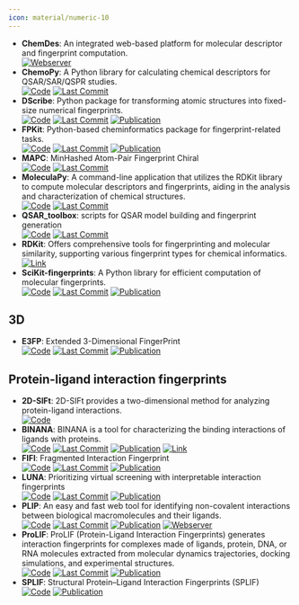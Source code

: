 ```yaml
---
icon: material/numeric-10
---
```


- **ChemDes**: An integrated web-based platform for molecular descriptor and fingerprint computation.  
	[![Webserver](https://img.shields.io/badge/Webserver-online-brightgreen?style=for-the-badge&logo=cachet&logoColor=65FF8F)](http://www.scbdd.com/chemdes/) 
- **ChemoPy**: A Python library for calculating chemical descriptors for QSAR/SAR/QSPR studies.  
		[![Code](https://img.shields.io/github/stars/ifyoungnet/Chemopy?style=for-the-badge&logo=github)](https://github.com/ifyoungnet/Chemopy?tab=readme-ov-file) [![Last Commit](https://img.shields.io/github/last-commit/ifyoungnet/Chemopy?style=for-the-badge&logo=github)](https://github.com/ifyoungnet/Chemopy?tab=readme-ov-file) 
- **DScribe**: Python package for transforming atomic structures into fixed-size numerical fingerprints.  
		[![Code](https://img.shields.io/github/stars/SINGROUP/dscribe?style=for-the-badge&logo=github)](https://github.com/SINGROUP/dscribe) [![Last Commit](https://img.shields.io/github/last-commit/SINGROUP/dscribe?style=for-the-badge&logo=github)](https://github.com/SINGROUP/dscribe) [![Publication](https://img.shields.io/badge/Publication-Citations:477-blue?style=for-the-badge&logo=bookstack)](https://doi.org/10.1016/j.cpc.2019.106949) 
- **FPKit**: Python-based cheminformatics package for fingerprint-related tasks.  
		[![Code](https://img.shields.io/github/stars/davidbajusz/fpkit?style=for-the-badge&logo=github)](https://github.com/davidbajusz/fpkit) [![Last Commit](https://img.shields.io/github/last-commit/davidbajusz/fpkit?style=for-the-badge&logo=github)](https://github.com/davidbajusz/fpkit) [![Publication](https://img.shields.io/badge/Publication-Citations:83-blue?style=for-the-badge&logo=bookstack)](https://doi.org/10.1186/s13321-018-0302-y) 
- **MAPC**: MinHashed Atom-Pair Fingerprint Chiral  
		[![Code](https://img.shields.io/github/stars/reymond-group/mapchiral?style=for-the-badge&logo=github)](https://github.com/reymond-group/mapchiral) [![Last Commit](https://img.shields.io/github/last-commit/reymond-group/mapchiral?style=for-the-badge&logo=github)](https://github.com/reymond-group/mapchiral) 
- **MoleculaPy**: A command-line application that utilizes the RDKit library to compute molecular descriptors and fingerprints, aiding in the analysis and characterization of chemical structures.  
		[![Code](https://img.shields.io/github/stars/kamilpytlak/MoleculaPy?style=for-the-badge&logo=github)](https://github.com/kamilpytlak/MoleculaPy) [![Last Commit](https://img.shields.io/github/last-commit/kamilpytlak/MoleculaPy?style=for-the-badge&logo=github)](https://github.com/kamilpytlak/MoleculaPy) 
- **QSAR_toolbox**: scripts for QSAR model building and fingerprint generation  
		[![Code](https://img.shields.io/github/stars/iwatobipen/QSAR_TOOLBOX?style=for-the-badge&logo=github)](https://github.com/iwatobipen/QSAR_TOOLBOX) [![Last Commit](https://img.shields.io/github/last-commit/iwatobipen/QSAR_TOOLBOX?style=for-the-badge&logo=github)](https://github.com/iwatobipen/QSAR_TOOLBOX) 
- **RDKit**: Offers comprehensive tools for fingerprinting and molecular similarity, supporting various fingerprint types for chemical informatics.  
	[![Link](https://img.shields.io/badge/Link-offline-red?style=for-the-badge&logo=xamarin&logoColor=red)](https://www.rdkit.org/docs/GettingStartedInPython.html#fingerprinting-and-molecular-similarity) 
- **SciKit-fingerprints**: A Python library for efficient computation of molecular fingerprints.  
		[![Code](https://img.shields.io/github/stars/scikit-fingerprints/scikit-fingerprints?style=for-the-badge&logo=github)](https://github.com/scikit-fingerprints/scikit-fingerprints/tree/SoftwareX_submission_v1.6.1) [![Last Commit](https://img.shields.io/github/last-commit/scikit-fingerprints/scikit-fingerprints?style=for-the-badge&logo=github)](https://github.com/scikit-fingerprints/scikit-fingerprints/tree/SoftwareX_submission_v1.6.1) [![Publication](https://img.shields.io/badge/Publication-Citations:0-blue?style=for-the-badge&logo=bookstack)](https://doi.org/10.1016/j.softx.2024.101944) 

## **3D**
- **E3FP**: Extended 3-Dimensional FingerPrint  
		[![Code](https://img.shields.io/github/stars/keiserlab/e3fp?style=for-the-badge&logo=github)](https://github.com/keiserlab/e3fp) [![Last Commit](https://img.shields.io/github/last-commit/keiserlab/e3fp?style=for-the-badge&logo=github)](https://github.com/keiserlab/e3fp) [![Publication](https://img.shields.io/badge/Publication-Citations:81-blue?style=for-the-badge&logo=bookstack)](https://doi.org/10.1021/acs.jmedchem.7b00696) 

## **Protein-ligand interaction fingerprints**
- **2D-SIFt**: 2D-SIFt provides a two-dimensional method for analyzing protein-ligand interactions.  
	[![Code](https://img.shields.io/badge/Code-Repository-blue?style=for-the-badge)](https://bitbucket.org/zchl/sift2d/src/master/) 
- **BINANA**: BINANA is a tool for characterizing the binding interactions of ligands with proteins.  
		[![Code](https://img.shields.io/github/stars/durrantlab/binana?style=for-the-badge&logo=github)](https://github.com/durrantlab/binana/) [![Last Commit](https://img.shields.io/github/last-commit/durrantlab/binana?style=for-the-badge&logo=github)](https://github.com/durrantlab/binana/) [![Publication](https://img.shields.io/badge/Publication-Citations:193-blue?style=for-the-badge&logo=bookstack)](https://doi.org/10.1016%2Fj.jmgm.2011.01.004) [![Link](https://img.shields.io/badge/Link-online-brightgreen?style=for-the-badge&logo=cachet&logoColor=65FF8F)](https://durrantlab.pitt.edu/binana-download/) 
- **FIFI**: Fragmented Interaction Fingerprint  
		[![Code](https://img.shields.io/github/stars/FIFI-VS/FIFI-FP?style=for-the-badge&logo=github)](https://github.com/FIFI-VS/FIFI-FP) [![Last Commit](https://img.shields.io/github/last-commit/FIFI-VS/FIFI-FP?style=for-the-badge&logo=github)](https://github.com/FIFI-VS/FIFI-FP) [![Publication](https://img.shields.io/badge/Publication-Citations:0-blue?style=for-the-badge&logo=bookstack)](https://doi.org/10.1021/acsomega.4c05433) 
- **LUNA**: Prioritizing virtual screening with interpretable interaction fingerprints  
		[![Code](https://img.shields.io/github/stars/keiserlab/LUNA?style=for-the-badge&logo=github)](https://github.com/keiserlab/LUNA) [![Last Commit](https://img.shields.io/github/last-commit/keiserlab/LUNA?style=for-the-badge&logo=github)](https://github.com/keiserlab/LUNA) [![Publication](https://img.shields.io/badge/Publication-Citations:0-blue?style=for-the-badge&logo=bookstack)](https://doi.org/10.1021/acs.jcim.6b00314.s001) 
- **PLIP**: An easy and fast web tool for identifying non-covalent interactions between biological macromolecules and their ligands.  
		[![Code](https://img.shields.io/github/stars/pharmai/plip?style=for-the-badge&logo=github)](https://github.com/pharmai/plip) [![Last Commit](https://img.shields.io/github/last-commit/pharmai/plip?style=for-the-badge&logo=github)](https://github.com/pharmai/plip) [![Publication](https://img.shields.io/badge/Publication-Citations:977-blue?style=for-the-badge&logo=bookstack)](https://doi.org/10.1093/nar/gkab294) [![Webserver](https://img.shields.io/badge/Webserver-offline-red?style=for-the-badge&logo=xamarin&logoColor=red)](https://plip-tool.biotec.tu-dresden.de/plip-web/plip/index) 
- **ProLIF**: ProLIF (Protein-Ligand Interaction Fingerprints) generates interaction fingerprints for complexes made of ligands, protein, DNA, or RNA molecules extracted from molecular dynamics trajectories, docking simulations, and experimental structures.  
		[![Code](https://img.shields.io/github/stars/chemosim-lab/ProLIF?style=for-the-badge&logo=github)](https://github.com/chemosim-lab/ProLIF) [![Last Commit](https://img.shields.io/github/last-commit/chemosim-lab/ProLIF?style=for-the-badge&logo=github)](https://github.com/chemosim-lab/ProLIF) [![Publication](https://img.shields.io/badge/Publication-Citations:149-blue?style=for-the-badge&logo=bookstack)](https://doi.org/10.1186/s13321-021-00548-6) 
- **SPLIF**: Structural Protein–Ligand Interaction Fingerprints (SPLIF)  
	[![Code](https://img.shields.io/badge/Code-Repository-blue?style=for-the-badge)](https://oddt.readthedocs.io/en/latest/rst/oddt.html#oddt.fingerprints.SPLIF) [![Publication](https://img.shields.io/badge/Publication-Citations:131-blue?style=for-the-badge&logo=bookstack)](https://doi.org/10.1021%2Fci500319f) 
